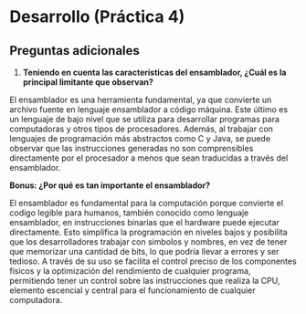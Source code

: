 # Desarrollo (Práctica 4)



## Preguntas adicionales

1. **Teniendo en cuenta las características del ensamblador, ¿Cuál es la principal limitante que observan?**
   
El ensamblador es una herramienta fundamental, ya que convierte un archivo fuente en lenguaje ensamblador a código máquina. Este último es un lenguaje de bajo nivel que se utiliza para desarrollar programas para computadoras y otros tipos de procesadores. Además, al trabajar con lenguajes de programación más abstractos como C y Java, se puede observar que las instrucciones generadas no son comprensibles directamente por el procesador a menos que sean traducidas a través del ensamblador.

**Bonus: ¿Por qué es tan importante el ensamblador?**

El ensamblador es fundamental para la computación porque convierte el codigo legible para humanos, también conocido como lenguaje ensamblador, en instrucciones binarias que el hardware puede ejecutar directamente. Esto simplifica la programación en niveles bajos y posibilita que los desarrolladores trabajar con simbolos y nombres, en vez de tener que memorizar una cantidad de bits, lo que podría llevar a errores y ser tedioso. A través de su uso se facilita el control preciso de los componentes físicos y la optimización del rendimiento de cualquier programa, permitiendo tener un control sobre las instrucciones que realiza la CPU, elemento escencial y central para el funcionamiento de cualquier computadora. 
